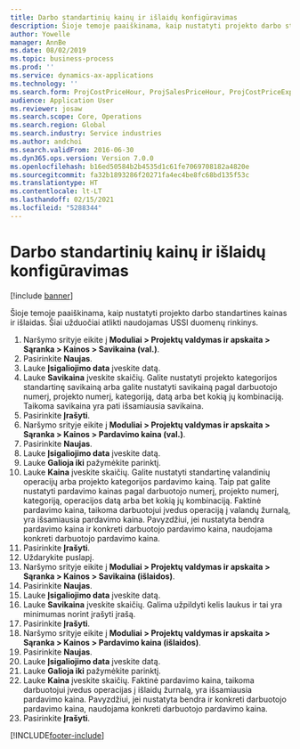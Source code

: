 ```yaml
---
title: Darbo standartinių kainų ir išlaidų konfigūravimas
description: Šioje temoje paaiškinama, kaip nustatyti projekto darbo standartines kainas ir išlaidas.
author: Yowelle
manager: AnnBe
ms.date: 08/02/2019
ms.topic: business-process
ms.prod: ''
ms.service: dynamics-ax-applications
ms.technology: ''
ms.search.form: ProjCostPriceHour, ProjSalesPriceHour, ProjCostPriceExpense, ProjSalesPriceCost
audience: Application User
ms.reviewer: josaw
ms.search.scope: Core, Operations
ms.search.region: Global
ms.search.industry: Service industries
ms.author: andchoi
ms.search.validFrom: 2016-06-30
ms.dyn365.ops.version: Version 7.0.0
ms.openlocfilehash: b16ed50584b2b4535d1c61fe7069708182a4820e
ms.sourcegitcommit: fa32b1893286f20271fa4ec4be8fc68bd135f53c
ms.translationtype: HT
ms.contentlocale: lt-LT
ms.lasthandoff: 02/15/2021
ms.locfileid: "5288344"
---
```

# <a name="configure-standard-costs-for-labor-and-expenses"></a>Darbo standartinių kainų ir išlaidų konfigūravimas

[!include [banner](../../includes/banner.md)]

Šioje temoje paaiškinama, kaip nustatyti projekto darbo standartines kainas ir išlaidas. Šiai užduočiai atlikti naudojamas USSI duomenų rinkinys.

1. Naršymo srityje eikite į **Moduliai > Projektų valdymas ir apskaita > Sąranka > Kainos > Savikaina (val.)**.
2. Pasirinkite **Naujas**.
3. Lauke **Įsigaliojimo data** įveskite datą.
4. Lauke **Savikaina** įveskite skaičių. Galite nustatyti projekto kategorijos standartinę savikainą arba galite nustatyti savikainą pagal darbuotojo numerį, projekto numerį, kategoriją, datą arba bet kokią jų kombinaciją. Taikoma savikaina yra pati išsamiausia savikaina.  
5. Pasirinkite **Įrašyti**.
6. Naršymo srityje eikite į **Moduliai > Projektų valdymas ir apskaita > Sąranka > Kainos > Pardavimo kaina (val.)**.
7. Pasirinkite **Naujas**.
8. Lauke **Įsigaliojimo data** įveskite datą.
9. Lauke **Galioja iki** pažymėkite parinktį.
10. Lauke **Kaina** įveskite skaičių. Galite nustatyti standartinę valandinių operacijų arba projekto kategorijos pardavimo kainą. Taip pat galite nustatyti pardavimo kainas pagal darbuotojo numerį, projekto numerį, kategoriją, operacijos datą arba bet kokią jų kombinaciją. Faktinė pardavimo kaina, taikoma darbuotojui įvedus operaciją į valandų žurnalą, yra išsamiausia pardavimo kaina. Pavyzdžiui, jei nustatyta bendra pardavimo kaina ir konkreti darbuotojo pardavimo kaina, naudojama konkreti darbuotojo pardavimo kaina.  
11. Pasirinkite **Įrašyti**.
12. Uždarykite puslapį.
13. Naršymo srityje eikite į **Moduliai > Projektų valdymas ir apskaita > Sąranka > Kainos > Savikaina (išlaidos)**.
14. Pasirinkite **Naujas**.
15. Lauke **Įsigaliojimo data** įveskite datą.
16. Lauke **Savikaina** įveskite skaičių. Galima užpildyti kelis laukus ir tai yra minimumas norint įrašyti įrašą.  
17. Pasirinkite **Įrašyti**.
18. Naršymo srityje eikite į **Moduliai > Projektų valdymas ir apskaita > Sąranka > Kainos > Pardavimo kaina (išlaidos)**.
19. Pasirinkite **Naujas**.
20. Lauke **Įsigaliojimo data** įveskite datą.
21. Lauke **Galioja iki** pažymėkite parinktį.
22. Lauke **Kaina** įveskite skaičių. Faktinė pardavimo kaina, taikoma darbuotojui įvedus operacijas į išlaidų žurnalą, yra išsamiausia pardavimo kaina. Pavyzdžiui, jei nustatyta bendra ir konkreti darbuotojo pardavimo kaina, naudojama konkreti darbuotojo pardavimo kaina.  
23. Pasirinkite **Įrašyti**.



[!INCLUDE[footer-include](../../includes/footer-banner.md)]